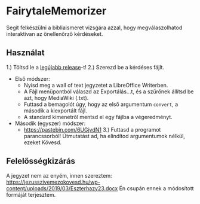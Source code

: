 # FairytaleMemorizer
Segít felkészülni a bibliaismeret vizsgára azzal, hogy megválaszolhatod interaktívan az önellenőrző kérdéseket.

## Használat
1.) Töltsd le a [legújabb release](https://github.com/Dit05/FairytaleMemorizer/releases)-t!
2.) Szerezd be a kérdéses fájlt.
  - Első módszer:
    - Nyisd meg a wall of text jegyzetet a LibreOffice Writerben.
    - A Fájl menüpontból válaszd az Exportálás...t, és a szűrőnek állítsd be azt, hogy MediaWiki (.txt).
    - Futtasd a bemagolót úgy, hogy az első argumentum `convert`, a második a kiexportált fájl.
    - A standard kimenetről mentsd el egy fájlba a végeredményt.
  - Második (egyszer) módszer:
    - https://pastebin.com/6UGjvdN1
3.) Futtasd a programot parancssorból! Útmutatást ad, ha elindítod argumentumok nélkül, ezeket Kövesd.

## Felelősségkizárás
A jegyzet nem az enyém, innen szereztem: https://jezusszivemezokovesd.hu/wp-content/uploads/2019/03/Eszterhazy23.docx
Én csupán ennek a módosított formáját terjesztem.
